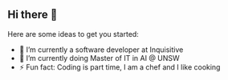 ## Hi there 👋


Here are some ideas to get you started:

- 🔭 I’m currently a software developer at Inquisitive
- 🌱 I’m currently doing Master of IT in AI @ UNSW
- ⚡ Fun fact: Coding is part time, I am a chef and I like cooking
